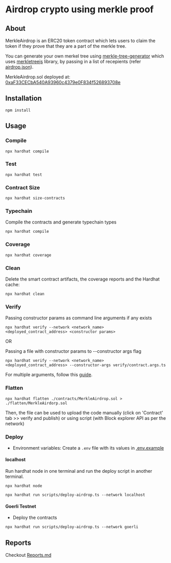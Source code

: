 # Airdrop crypto using merkle proof

## About

MerkleAirdrop is an ERC20 token contract which lets users to claim the token if they prove that they are a part of the merkle tree.

You can generate your own merkel tree using [merkle-tree-generator](./scripts/merkle-tree-generator.ts) which uses [merkletreejs](https://www.npmjs.com/package/merkletreejs) library, by passing in a list of recepients (refer [airdrop.json](./airdrop.json)).

MerkleAirdrop.sol deployed at: [0xaF33CECbA540A93960c4379e0F834f526893708e](https://goerli.etherscan.io/address/0xaF33CECbA540A93960c4379e0F834f526893708e#code)

## Installation

```console
npm install
```

## Usage

### Compile

```console
npx hardhat compile
```

### Test

```console
npx hardhat test
```

### Contract Size

```console
npx hardhat size-contracts
```

### Typechain

Compile the contracts and generate typechain types

```console
npx hardhat compile
```

### Coverage

```console
npx hardhat coverage
```

### Clean

Delete the smart contract artifacts, the coverage reports and the Hardhat cache:

```console
npx hardhat clean
```

### Verify

Passing constructor params as command line arguments if any exists

```console
npx hardhat verify --network <network_name> <deployed_contract_address> <constructor params>
```

OR

Passing a file with constructor params to --constructor args flag

```console
npx hardhat verify --network <network_name> <deployed_contract_address> --constructor-args verify/contract.args.ts
```

For multiple arguments, follow this [guide](https://hardhat.org/plugins/nomiclabs-hardhat-etherscan.html#multiple-api-keys-and-alternative-block-explorers).

### Flatten

```console
npx hardhat flatten ./contracts/MerkleAirdrop.sol > ./flatten/MerkleAirdorp.sol
```

Then, the file can be used to upload the code manually (click on 'Contract' tab >> verify and publish) or using script (with Block explorer API as per the network)

### Deploy

- Environment variables: Create a `.env` file with its values in [.env.example](./.env.example)

#### localhost

Run hardhat node in one terminal and run the deploy script in another terminal.

```console
npx hardhat node
```

```console
npx hardhat run scripts/deploy-airdrop.ts --network localhost
```

#### Goerli Testnet

- Deploy the contracts

```console
npx hardhat run scripts/deploy-airdrop.ts --network goerli
```

## Reports

Checkout [Reports.md](./Reports.md)